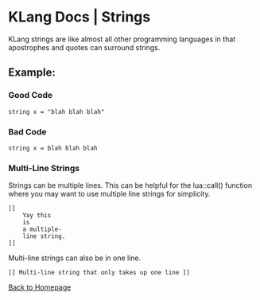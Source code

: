 # KLang Docs | Strings

KLang strings are like almost all other programming languages in that apostrophes and quotes can surround strings.

## Example:

### Good Code

`string x = "blah blah blah"`

### Bad Code

`string x = blah blah blah`

### Multi-Line Strings

Strings can be multiple lines. This can be helpful for the lua::call() function where you may want to use multiple line strings for simplicity.

```
[[
    Yay this
    is
    a multiple-
    line string.
]]
```

Multi-line strings can also be in one line.

```
[[ Multi-line string that only takes up one line ]]
```

[Back to Homepage](/KLang/)
